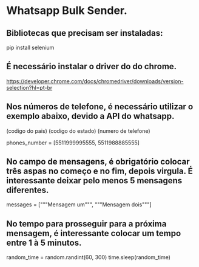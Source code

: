 #  Whatsapp Bulk Sender.

## Bibliotecas que precisam ser instaladas:

pip install selenium

## É necessário instalar o driver do do chrome.

https://developer.chrome.com/docs/chromedriver/downloads/version-selection?hl=pt-br

## Nos números de telefone, é necessário utilizar o exemplo abaixo, devido a API do whatsapp.

(codigo do pais) (codigo do estado) (numero de telefone)

phones_number = [5511999995555, 5511988885555]

## No campo de mensagens, é obrigatório colocar três aspas no começo e no fim, depois virgula. É interessante deixar pelo menos 5 mensagens diferentes.

messages = ["""Mensagem um""", """Mensagem dois"""]

## No tempo para prosseguir para a próxima mensagem, é interessante colocar um tempo entre 1 à 5 minutos.

random_time = random.randint(60, 300)
time.sleep(random_time)



